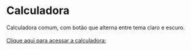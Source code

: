 # Calculadora
Calculadora comum, com botão que alterna entre tema claro e escuro.<br/><br/>
[Clique aqui para acessar a calculadora: ](https://marinsantos.github.io/Calculadora/)
